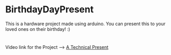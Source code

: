 # BirthdayDayPresent

This is a hardware project made using arduino. You can present this to your loved ones on their birthday! :)
#
Video link for the Project --> [A Technical Present](https://www.linkedin.com/posts/deysarkarswarup_a-technical-present-activity-6633609829078396928-e865)
